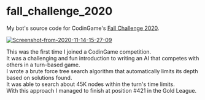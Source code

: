 # fall_challenge_2020
My bot's source code for CodinGame's [Fall Challenge 2020](https://www.codingame.com/contests/fall-challenge-2020).

<a href="https://ibb.co/Wpckr89"><img src="https://i.ibb.co/YTtc5n9/Screenshot-from-2020-11-14-15-27-09.png" alt="Screenshot-from-2020-11-14-15-27-09" border="0"></a>

<p>
This was the first time I joined a CodinGame competition. <br>
It was a challenging and fun introduction to writing an AI that competes with others in a turn-based game. <br>
I wrote a brute force tree search algorithm that automatically limits its depth based on solutions found. <br>
It was able to search about 45K nodes within the turn's time limits. <br>
With this approach I managed to finish at position #421 in the Gold League. </p>
